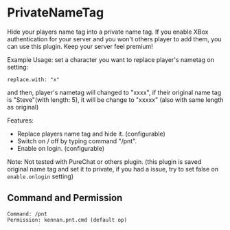 # PrivateNameTag

Hide your players name tag into a private name tag.
If you enable XBox authentication for your server and you won't others player to add them, you can use this plugin. Keep your server feel premium!


Example Usage:
set a character you want to replace player's nametag on setting:
```
replace.with: "x"
```
and then, player's nametag will changed to "xxxx", if their original name tag is "Steve"(with length: 5), it will be change to "xxxxx" (also with same length as original)


Features: 
- Replace players name tag and hide it. (configurable)
- Switch on / off by typing command "/pnt".
- Enable on login. (configurable)


Note: Not tested with PureChat or others plugin. (this plugin is saved original name tag and set it to private, if you had a issue, try to set false on `enable.onlogin` setting)


## Command and Permission
```
Command: /pnt
Permission: kennan.pnt.cmd (default op)
```
